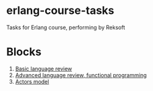 # erlang-course-tasks
Tasks for Erlang course, performing by Reksoft

# Blocks
1. [Basic language review](tasks/1-basic.md)
2. [Advanced language review, functional programming](tasks/2-advanced.md)
3. [Actors model](tasks/3-actors.md)
